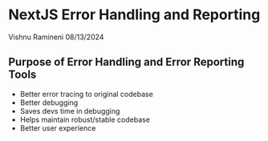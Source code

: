
# NextJS Error Handling and Reporting
Vishnu Ramineni
08/13/2024

## Purpose of Error Handling and Error Reporting Tools
* Better error tracing to original codebase
* Better debugging
* Saves devs time in debugging
* Helps maintain robust/stable codebase
* Better user experience
